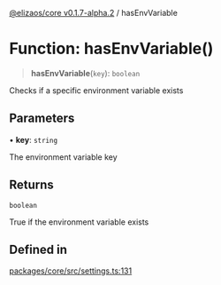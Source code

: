 [@elizaos/core v0.1.7-alpha.2](../index.md) / hasEnvVariable

# Function: hasEnvVariable()

> **hasEnvVariable**(`key`): `boolean`

Checks if a specific environment variable exists

## Parameters

• **key**: `string`

The environment variable key

## Returns

`boolean`

True if the environment variable exists

## Defined in

[packages/core/src/settings.ts:131](https://github.com/elizaos/eliza/blob/main/packages/core/src/settings.ts#L131)
